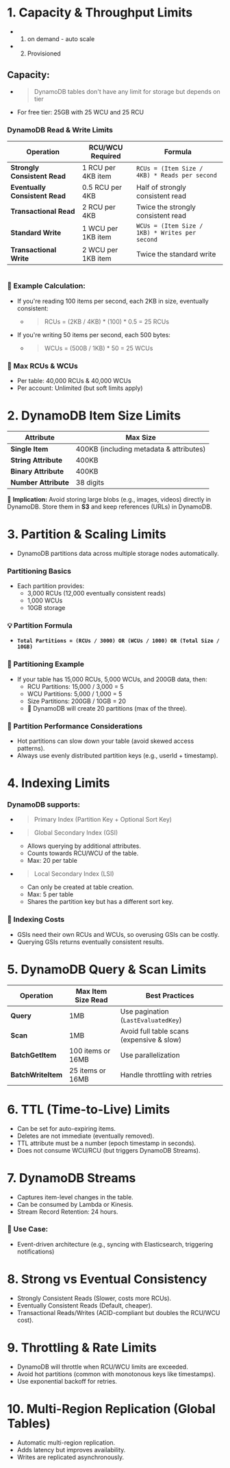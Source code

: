 
# 1. Capacity & Throughput Limits
- 1. on demand - auto scale
- 2. Provisioned
## Capacity:
- > DynamoDB tables don't have any limit for storage but depends on tier
- For free tier: 25GB with 25 WCU and 25 RCU
###  DynamoDB Read & Write Limits

| Operation                  | RCU/WCU Required         | Formula |
|----------------------------|-------------------------|------------------------------------------------|
| **Strongly Consistent Read** | 1 RCU per 4KB item      | `RCUs = (Item Size / 4KB) * Reads per second`  |
| **Eventually Consistent Read** | 0.5 RCU per 4KB       | Half of strongly consistent read              |
| **Transactional Read**      | 2 RCU per 4KB           | Twice the strongly consistent read            |
| **Standard Write**          | 1 WCU per 1KB item      | `WCUs = (Item Size / 1KB) * Writes per second` |
| **Transactional Write**     | 2 WCU per 1KB item      | Twice the standard write                      |


#

### 🚀 Example Calculation:

- If you're reading 100 items per second, each 2KB in size, eventually consistent:
   - > RCUs = (2KB / 4KB) * (100) * 0.5 = 25 RCUs
- If you're writing 50 items per second, each 500 bytes:
   - > WCUs = (500B / 1KB) * 50 = 25 WCUs
### 📌 Max RCUs & WCUs
- Per table: 40,000 RCUs & 40,000 WCUs
- Per account: Unlimited (but soft limits apply)

#
# 2. DynamoDB Item Size Limits

| Attribute            | Max Size                                      |
|----------------------|----------------------------------------------|
| **Single Item**      | 400KB (including metadata & attributes)      |
| **String Attribute** | 400KB                                        |
| **Binary Attribute** | 400KB                                        |
| **Number Attribute** | 38 digits                                    |

🚨 **Implication:** Avoid storing large blobs (e.g., images, videos) directly in DynamoDB. Store them in **S3** and keep references (URLs) in DynamoDB.

# 3. Partition & Scaling Limits
- DynamoDB partitions data across multiple storage nodes automatically.

### Partitioning Basics
- Each partition provides:
   - 3,000 RCUs (12,000 eventually consistent reads)
   - 1,000 WCUs
   - 10GB storage
### 💡 Partition Formula

- **`Total Partitions = (RCUs / 3000) OR (WCUs / 1000) OR (Total Size / 10GB)`**
### 🚀 Partitioning Example
- If your table has 15,000 RCUs, 5,000 WCUs, and 200GB data, then:
   - RCU Partitions: 15,000 / 3,000 = 5
   - WCU Partitions: 5,000 / 1,000 = 5
   - Size Partitions: 200GB / 10GB = 20
   - 🚀 DynamoDB will create 20 partitions (max of the three).
### 📌 Partition Performance Considerations
- Hot partitions can slow down your table (avoid skewed access patterns).
- Always use evenly distributed partition keys (e.g., userId + timestamp).

# 4. Indexing Limits
###  DynamoDB supports:
- >Primary Index (Partition Key + Optional Sort Key)
- >Global Secondary Index (GSI)
   - Allows querying by additional attributes.
   - Counts towards RCU/WCU of the table.
   - Max: 20 per table
- >Local Secondary Index (LSI)
   - Can only be created at table creation.
   - Max: 5 per table
   - Shares the partition key but has a different sort key.
### 🚨 Indexing Costs
- GSIs need their own RCUs and WCUs, so overusing GSIs can be costly.
- Querying GSIs returns eventually consistent results.
# 5. DynamoDB Query & Scan Limits

| Operation       | Max Item Size Read  | Best Practices                                      |
|----------------|--------------------|----------------------------------------------------|
| **Query**      | 1MB                 | Use pagination (`LastEvaluatedKey`)               |
| **Scan**       | 1MB                 | Avoid full table scans (expensive & slow)         |
| **BatchGetItem** | 100 items or 16MB  | Use parallelization                               |
| **BatchWriteItem** | 25 items or 16MB | Handle throttling with retries                   |

#

# 6. TTL (Time-to-Live) Limits
- Can be set for auto-expiring items.
- Deletes are not immediate (eventually removed).
- TTL attribute must be a number (epoch timestamp in seconds).
- Does not consume WCU/RCU (but triggers DynamoDB Streams).

# 7. DynamoDB Streams
- Captures item-level changes in the table.
- Can be consumed by Lambda or Kinesis.
- Stream Record Retention: 24 hours.
### 🚀 Use Case:
- Event-driven architecture (e.g., syncing with Elasticsearch, triggering notifications)

# 8. Strong vs Eventual Consistency
- Strongly Consistent Reads (Slower, costs more RCUs).
- Eventually Consistent Reads (Default, cheaper).
- Transactional Reads/Writes (ACID-compliant but doubles the RCU/WCU cost).

# 9. Throttling & Rate Limits
- DynamoDB will throttle when RCU/WCU limits are exceeded.
- Avoid hot partitions (common with monotonous keys like timestamps).
- Use exponential backoff for retries.

# 10. Multi-Region Replication (Global Tables)
- Automatic multi-region replication.
- Adds latency but improves availability.
- Writes are replicated asynchronously.
